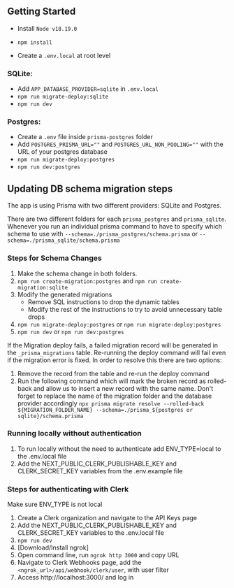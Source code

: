 ## Getting Started

- Install `Node v18.19.0`

- `npm install`

- Create a `.env.local` at root level

### SQLite:
- Add `APP_DATABASE_PROVIDER=sqlite` in `.env.local`
- `npm run migrate-deploy:sqlite`
- `npm run dev`

### Postgres:

- Create a `.env` file inside `prisma-postgres` folder
- Add `POSTGRES_PRISMA_URL=""` and `POSTGRES_URL_NON_POOLING=""` with the URL of your postgres database
- `npm run migrate-deploy:postgres`
- `npm run dev:postgres`

## Updating DB schema migration steps
The app is using Prisma with two different providers: SQLite and Postgres. 

There are two different folders for each `prisma_postgres` and `prisma_sqlite`. Whenever you run an individual prisma command to have to specify which schema to use with `--schema=./prisma_postgres/schema.prisma` or `--schema=./prisma_sqlite/schema.prisma`

### Steps for Schema Changes
1. Make the schema change in both folders.
2. `npm run create-migration:postgres` and `npm run create-migration:sqlite`
3. Modify the generated migrations
    - Remove SQL instructions to drop the dynamic tables
    - Modify the rest of the instructions to try to avoid unnecessary table drops
4. `npm run migrate-deploy:postgres` or `npm run migrate-deploy:postgres`
5. `npm run dev` or `npm run dev:postgres`

If the Migration deploy fails, a failed migration record will be generated in the `_prisma_migrations` table. Re-running the deploy command will fail even if the migration error is fixed. In order to resolve this there are two options:
1. Remove the record from the table and re-run the deploy command
2. Run the following command which will mark the broken record as rolled-back and allow us to insert a new record with the same name. Don't forget to replace the name of the migration folder and the database provider accordingly
`npx prisma migrate resolve --rolled-back ${MIGRATION_FOLDER_NAME} --schema=./prisma_${postgres or sqlite}/schema.prisma`

### Running locally without authentication
1. To run locally without the need to authenticate add ENV_TYPE=local to the .env.local file
2. Add the NEXT_PUBLIC_CLERK_PUBLISHABLE_KEY and CLERK_SECRET_KEY variables from the .env.example file 

### Steps for authenticating with Clerk

Make sure ENV_TYPE is not local

1. Create a Clerk organization and navigate to the API Keys page
2. Add the NEXT_PUBLIC_CLERK_PUBLISHABLE_KEY and CLERK_SECRET_KEY variables to the .env.local file
3. `npm run dev`
4. [Download/Install ngrok]
5. Open command line, run `ngrok http 3000` and copy URL
6. Navigate to Clerk Webhooks page, add the `<ngrok_url>/api/webhook/clerk/user`, with user filter
7. Access http://localhost:3000/ and log in